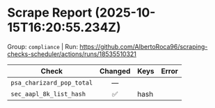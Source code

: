 # Scrape Report (2025-10-15T16:20:55.234Z)

Group: `compliance`  |  Run: https://github.com/AlbertoRoca96/scraping-checks-scheduler/actions/runs/18535510321

| Check | Changed | Keys | Error |
|---|:---:|:--|:--|
| `psa_charizard_pop_total` | — |  |  |
| `sec_aapl_8k_list_hash` | ✅ | hash |  |

